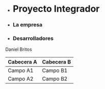 - <h1> Proyecto Integrador </h1>

- <h3> La empresa </h3>


- <h3> Desarrolladores </h3>

Daniel Britos




Cabecera A | Cabecera B
-- | --
Campo A1 | Campo B1
Campo A2 | Campo B2


